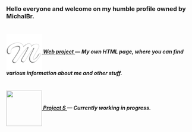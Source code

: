 <h3>Hello everyone and welcome on my humble profile owned by MichalBr.</h3>

<h1></h1><h5>

[<img src="https://github.com/TheMichalBr/themichalbr/blob/main/pictures/icon.png?raw=true" width="96" height="96" align="center">  **Web project** ](https://github.com/TheMichalBr/themichalbr) — My own HTML page, where you can find various information about me and other stuff.  

<h1></h1><h5>

[<img src="https://icons.iconarchive.com/icons/microsoft/fluentui-emoji-3d/512/Seal-3d-icon.png" width="96" height="96" align="center">  **Project S** ](https://github.com/TheMichalBr/mprojects/app) — Currently working in progress.  